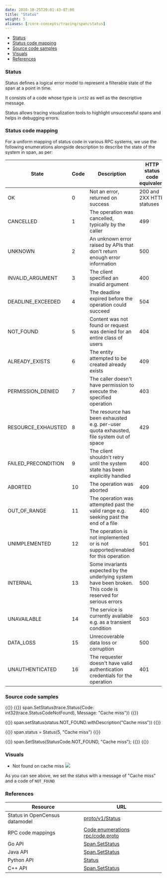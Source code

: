 ```yaml
---
date: 2018-10-25T20:01:43-07:00
title: "Status"
weight: 5
aliases: [/core-concepts/tracing/span/status]
---
```


- [Status](#status)
- [Status code mapping](#status-code-mapping)
- [Source code samples](#source-code-samples)
- [Visuals](#visuals)
- [References](#references)

### Status

Status defines a logical error model to represent a filterable state of the span at a point in time.

It consists of a code whose type is `int32` as well as the descriptive message.

Status allows tracing visualization tools to highlight unsuccessful spans and helps in debugging errors.

### Status code mapping
For a uniform mapping of status code in various RPC systems, we use the following enumerations
alongside description to describe the state of the system in span, as per:

State|Code|Description|HTTP status code equivalent
---|---|---|---
OK|0|Not an error, returned on success|200 and 2XX HTTP statuses
CANCELLED|1|The operation was cancelled, typically by the caller|499
UNKNOWN|2|An unknown error raised by APIs that don't return enough error information|500
INVALID_ARGUMENT|3|The client specified an invalid argument|400
DEADLINE_EXCEEDED|4|The deadline expired before the operation could succeed|504
NOT_FOUND|5|Content was not found or request was denied for an entire class of users|404
ALREADY_EXISTS|6|The entity attempted to be created already exists|409
PERMISSION_DENIED|7|The caller doesn't have permission to execute the specified operation|403
RESOURCE_EXHAUSTED|8|The resource has been exhausted e.g. per-user quota exhausted, file system out of space|429
FAILED_PRECONDITION|9|The client shouldn't retry until the system state has been explicitly handled|400
ABORTED|10|The operation was aborted|409
OUT_OF_RANGE|11|The operation was attempted past the valid range e.g. seeking past the end of a file|400
UNIMPLEMENTED|12|The operation is not implemented or is not supported/enabled for this operation|501
INTERNAL|13|Some invariants expected by the underlying system have been broken. This code is reserved for serious errors|500
UNAVAILABLE|14|The service is currently available e.g. as a transient condition|503
DATA_LOSS|15|Unrecoverable data loss or corruption|500
UNAUTHENTICATED|16|The requester doesn't have valid authentication credentials for the operation|401

### Source code samples

{{<tabs Go Java Python CplusPlus>}}
{{<highlight go>}}
span.SetStatus(trace.Status{Code: int32(trace.StatusCodeNotFound), Message: "Cache miss"})
{{</highlight>}}

{{<highlight java>}}
span.setStatus(status.NOT_FOUND.withDescription("Cache miss"))
{{</highlight>}}

{{<highlight python>}}
span.status = Status(5, "Cache miss")
{{</highlight>}}

{{<highlight cpp>}}
span.SetStatus(StatusCode.NOT_FOUND, "Cache miss");
{{</highlight>}}
{{</tabs>}}

### Visuals
* Not found on cache miss
![](/images/span-status-sample.png)

As you can see above, we set the status with a message of "Cache miss" and a code of `NOT_FOUND`

### References
Resource|URL
---|---
Status in OpenCensus datamodel|[proto/v1/Status](https://github.com/census-instrumentation/opencensus-proto/blob/99162e4df59df7e6f54a8a33b80f0020627d8405/src/opencensus/proto/trace/v1/trace.proto#L274-L285)
RPC code mappings|[Code enumerations rpc/code.proto](https://github.com/googleapis/googleapis/blob/caa431d9ddb71a29b14ff6bfa6ccd7c044cf9697/google/rpc/code.proto#L33-L186)
Go API|[Span.SetStatus](https://godoc.org/go.opencensus.io/trace#Span.SetStatus)
Java API|[Span.SetStatus](https://static.javadoc.io/io.opencensus/opencensus-api/0.16.1/io/opencensus/trace/Span.html#setStatus-io.opencensus.trace.Status-)
Python API|[Status](https://github.com/census-instrumentation/opencensus-python/blob/d9384fdfafebe678aef0d28a237d098f4e240ad7/opencensus/trace/status.py#L18-L64)
C++ API|[Span.SetStatus](https://github.com/census-instrumentation/opencensus-cpp/blob/c5e59c48a3c40a7da737391797423b88e93fd4bb/opencensus/trace/span.h#L142-L144)
